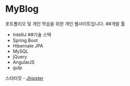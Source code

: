 # MyBlog
포트폴리오 및 개인 학습을 위한 개인 웹사이트입니다.
##개발 툴
* IntelliJ
##기술 스택
* Spring Boot
* Hibernate JPA
* MySQL
* jQuery
* AngularJS
* gulp

 스타터킷 - [Jhipster](http://jhipster.github.io/)
